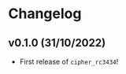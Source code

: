 # Changelog

<!--next-version-placeholder-->

## v0.1.0 (31/10/2022)

- First release of `cipher_rc3434`!